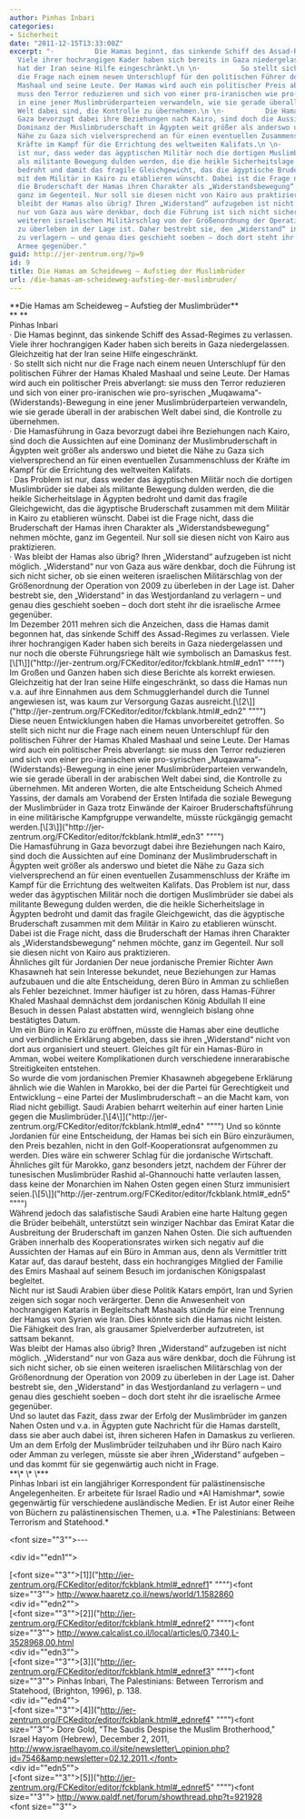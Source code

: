 ```yaml
---
author: Pinhas Inbari
categories:
- Sicherheit
date: "2011-12-15T13:33:00Z"
excerpt: "·          Die Hamas beginnt, das sinkende Schiff des Assad-Regimes zu verlassen.
  Viele ihrer hochrangigen Kader haben sich bereits in Gaza niedergelassen. Gleichzeitig
  hat der Iran seine Hilfe eingeschränkt.\n \n·          So stellt sich nicht nur
  die Frage nach einem neuen Unterschlupf für den politischen Führer der Hamas Khaled
  Mashaal und seine Leute. Der Hamas wird auch ein politischer Preis abverlangt: sie
  muss den Terror reduzieren und sich von einer pro-iranischen wie pro-syrischen „Muqawama“-(Widerstands)-Bewegung
  in eine jener Muslimbrüderparteien verwandeln, wie sie gerade überall in der arabischen
  Welt dabei sind, die Kontrolle zu übernehmen.\n \n·          Die Hamasführung in
  Gaza bevorzugt dabei ihre Beziehungen nach Kairo, sind doch die Aussichten auf eine
  Dominanz der Muslimbruderschaft in Ägypten weit größer als anderswo und bietet die
  Nähe zu Gaza sich vielversprechend an für einen eventuellen Zusammenschluss der
  Kräfte im Kampf für die Errichtung des weltweiten Kalifats.\n \n·          Das Problem
  ist nur, dass weder das ägyptischen Militär noch die dortigen Muslimbrüder sie dabei
  als militante Bewegung dulden werden, die die heikle Sicherheitslage in Ägypten
  bedroht und damit das fragile Gleichgewicht, das die ägyptische Bruderschaft zusammen
  mit dem Militär in Kairo zu etablieren wünscht. Dabei ist die Frage nicht, dass
  die Bruderschaft der Hamas ihren Charakter als „Widerstandsbewegung“ nehmen möchte,
  ganz im Gegenteil. Nur soll sie diesen nicht von Kairo aus praktizieren.\n \n·          Was
  bleibt der Hamas also übrig? Ihren „Widerstand“ aufzugeben ist nicht möglich. „Widerstand“
  nur von Gaza aus wäre denkbar, doch die Führung ist sich nicht sicher, ob sie einen
  weiteren israelischen Militärschlag von der Größenordnung der Operation von 2009
  zu überleben in der Lage ist. Daher bestrebt sie, den „Widerstand“ in das Westjordanland
  zu verlagern – und genau dies geschieht soeben – doch dort steht ihr die israelische
  Armee gegenüber."
guid: http://jer-zentrum.org/?p=9
id: 9
title: Die Hamas am Scheideweg – Aufstieg der Muslimbrüder
url: /die-hamas-am-scheideweg-aufstieg-der-muslimbruder/
---
```


<div align=""center"">**<font size=""3"">Die Hamas am Scheideweg – Aufstieg der Muslimbrüder</font>**</div><div align=""center"">**<font size=""3""> </font>**</div><div align=""center""><font size=""3"">Pinhas Inbari</font></div><div><font size=""3""> </font></div><div><font size=""3""><span>·<span> </span></span>Die Hamas beginnt, das sinkende Schiff des Assad-Regimes zu verlassen. Viele ihrer hochrangigen Kader haben sich bereits in Gaza niedergelassen. Gleichzeitig hat der Iran seine Hilfe eingeschränkt.</font></div><div><font size=""3""> </font></div><div><font size=""3""><span>·<span> </span></span>So stellt sich nicht nur die Frage nach einem neuen Unterschlupf für den politischen Führer der Hamas Khaled Mashaal und seine Leute. Der Hamas wird auch ein politischer Preis abverlangt: sie muss den Terror reduzieren und sich von einer pro-iranischen wie pro-syrischen „Muqawama“-(Widerstands)-Bewegung in eine jener Muslimbrüderparteien verwandeln, wie sie gerade überall in der arabischen Welt dabei sind, die Kontrolle zu übernehmen.</font></div><div><font size=""3""> </font></div><div><font size=""3""><span>·<span> </span></span>Die Hamasführung in Gaza bevorzugt dabei ihre Beziehungen nach Kairo, sind doch die Aussichten auf eine Dominanz der Muslimbruderschaft in Ägypten weit größer als anderswo und bietet die Nähe zu Gaza sich vielversprechend an für einen eventuellen Zusammenschluss der Kräfte im Kampf für die Errichtung des weltweiten Kalifats.</font></div><div><font size=""3""> </font></div><div><font size=""3""><span>·<span> </span></span>Das Problem ist nur, dass weder das ägyptischen Militär noch die dortigen Muslimbrüder sie dabei als militante Bewegung dulden werden, die die heikle Sicherheitslage in Ägypten bedroht und damit das fragile Gleichgewicht, das die ägyptische Bruderschaft zusammen mit dem Militär in Kairo zu etablieren wünscht. Dabei ist die Frage nicht, dass die Bruderschaft der Hamas ihren Charakter als „Widerstandsbewegung“ nehmen möchte, ganz im Gegenteil. Nur soll sie diesen nicht von Kairo aus praktizieren.</font></div><div><font size=""3""> </font></div><div><font size=""3""><span>·<span> </span></span>Was bleibt der Hamas also übrig? Ihren „Widerstand“ aufzugeben ist nicht möglich. „Widerstand“ nur von Gaza aus wäre denkbar, doch die Führung ist sich nicht sicher, ob sie einen weiteren israelischen Militärschlag von der Größenordnung der Operation von 2009 zu überleben in der Lage ist. Daher bestrebt sie, den „Widerstand“ in das Westjordanland zu verlagern – und genau dies geschieht soeben – doch dort steht ihr die israelische Armee gegenüber.</font></div><div><font size=""3""> </font></div><div><font size=""3"">Im Dezember 2011 mehren sich die Anzeichen, dass die Hamas damit begonnen hat, das sinkende Schiff des Assad-Regimes zu verlassen. Viele ihrer hochrangigen Kader haben sich bereits in Gaza niedergelassen und nur noch die oberste Führungsriege hält wie symbolisch an Damaskus fest.</font>[<span><span><span><span><font size=""3"">\[1\]</font></span></span></span></span>]("http://jer-zentrum.org/FCKeditor/editor/fckblank.html#_edn1" """")<font size=""3""> Im Großen und Ganzen haben sich diese Berichte als korrekt erwiesen. Gleichzeitig hat der Iran seine Hilfe eingeschränkt, so dass die Hamas nun v.a. auf ihre Einnahmen aus dem Schmugglerhandel durch die Tunnel angewiesen ist, was kaum zur Versorgung Gazas ausreicht.</font>[<span><span><span><font size=""3"">\[2\]</font></span></span></span>]("http://jer-zentrum.org/FCKeditor/editor/fckblank.html#_edn2" """")</div><div><font size=""3""> </font></div><div><font size=""3"">Diese neuen Entwicklungen haben die Hamas unvorbereitet getroffen. So stellt sich nicht nur die Frage nach einem neuen Unterschlupf für den politischen Führer der Hamas Khaled Mashaal und seine Leute. Der Hamas wird auch ein politischer Preis abverlangt: sie muss den Terror reduzieren und sich von einer pro-iranischen wie pro-syrischen „Muqawama“-(Widerstands)-Bewegung in eine jener Muslimbrüderparteien verwandeln, wie sie gerade überall in der arabischen Welt dabei sind, die Kontrolle zu übernehmen. Mit anderen Worten, die alte Entscheidung Scheich Ahmed Yassins, der damals am Vorabend der Ersten Intifada die soziale Bewegung der Muslimbrüder in Gaza trotz Einwände der Kairoer Bruderschaftsführung in eine militärische Kampfgruppe verwandelte, müsste rückgängig gemacht werden.</font>[<span><span><span><span><font size=""3"">\[3\]</font></span></span></span></span>]("http://jer-zentrum.org/FCKeditor/editor/fckblank.html#_edn3" """")</div><div><font size=""3""> </font></div><div><font size=""3"">Die Hamasführung in Gaza bevorzugt dabei ihre Beziehungen nach Kairo, sind doch die Aussichten auf eine Dominanz der Muslimbruderschaft in Ägypten weit größer als anderswo und bietet die Nähe zu Gaza sich vielversprechend an für einen eventuellen Zusammenschluss der Kräfte im Kampf für die Errichtung des weltweiten Kalifats. Das Problem ist nur, dass weder das ägyptischen Militär noch die dortigen Muslimbrüder sie dabei als militante Bewegung dulden werden, die die heikle Sicherheitslage in Ägypten bedroht und damit das fragile Gleichgewicht, das die ägyptische Bruderschaft zusammen mit dem Militär in Kairo zu etablieren wünscht. Dabei ist die Frage nicht, dass die Bruderschaft der Hamas ihren Charakter als „Widerstandsbewegung“ nehmen möchte, ganz im Gegenteil. Nur soll sie diesen nicht von Kairo aus praktizieren.</font></div><div><font size=""3""> </font></div><div><font size=""3"">Ähnliches gilt für Jordanien Der neue jordanische Premier Richter Awn Khasawneh hat sein Interesse bekundet, neue Beziehungen zur Hamas aufzubauen und die alte Entscheidung, deren Büro in Amman zu schließen als Fehler bezeichnet. Immer häufiger ist zu hören, dass Hamas-Führer Khaled Mashaal demnächst dem jordanischen König Abdullah II eine Besuch in dessen Palast abstatten wird, wenngleich bislang ohne bestätigtes Datum.</font></div><div><font size=""3""> </font></div><div><font size=""3"">Um ein Büro in Kairo zu eröffnen, müsste die Hamas aber eine deutliche und verbindliche Erklärung abgeben, dass sie ihren „Widerstand“ nicht von dort aus organisiert und steuert. Gleiches gilt für ein Hamas-Büro in Amman, wobei weitere Komplikationen durch verschiedene innerarabische Streitigkeiten entstehen. </font></div><div><font size=""3""> </font></div><div><font size=""3"">So wurde die vom jordanischen Premier Khasawneh abgegebene Erklärung ähnlich wie die Wahlen in Marokko, bei der die Partei für Gerechtigkeit und Entwicklung – eine Partei der Muslimbruderschaft – an die Macht kam, von Riad nicht gebilligt. Saudi Arabien beharrt weiterhin auf einer harten Linie gegen die Muslimbrüder.</font>[<span><span><span><span><font size=""3"">\[4\]</font></span></span></span></span>]("http://jer-zentrum.org/FCKeditor/editor/fckblank.html#_edn4" """")<font size=""3""> Und so könnte Jordanien für eine Entscheidung, der Hamas bei sich ein Büro einzuräumen, den Preis bezahlen, nicht in den Golf-Kooperationsrat aufgenommen zu werden. Dies wäre ein schwerer Schlag für die jordanische Wirtschaft. Ähnliches gilt für Marokko, ganz besonders jetzt, nachdem der Führer der tunesischen Muslimbrüder Rashid al-Ghannouchi hatte verlauten lassen, dass keine der Monarchien im Nahen Osten gegen einen Sturz immunisiert seien.</font>[<span><span><span><font size=""3"">\[5\]</font></span></span></span>]("http://jer-zentrum.org/FCKeditor/editor/fckblank.html#_edn5" """")</div><div><font size=""3""> </font></div><div><font size=""3"">Während jedoch das salafistische Saudi Arabien eine harte Haltung gegen die Brüder beibehält, unterstützt sein winziger Nachbar das Emirat Katar die Ausbreitung der Bruderschaft im ganzen Nahen Osten. Die sich auftuenden Gräben innerhalb des Kooperationsrates wirken sich negativ auf die Aussichten der Hamas auf ein Büro in Amman aus, denn als Vermittler tritt Katar auf, das darauf besteht, dass ein hochrangiges Mitglied der Familie des Emirs Mashaal auf seinem Besuch im jordanischen Königspalast begleitet.</font></div><div><font size=""3""> </font></div><div><font size=""3"">Nicht nur ist Saudi Arabien über diese Politik Katars empört, Iran und Syrien zeigen sich sogar noch verärgerter. Denn die Anwesenheit von hochrangigen Kataris in Begleitschaft Mashaals stünde für eine Trennung der Hamas von Syrien wie Iran. Dies könnte sich die Hamas nicht leisten. Die Fähigkeit des Iran, als grausamer Spielverderber aufzutreten, ist sattsam bekannt.</font></div><div><font size=""3""> </font></div><div><font size=""3"">Was bleibt der Hamas also übrig? Ihren „Widerstand“ aufzugeben ist nicht möglich. „Widerstand“ nur von Gaza aus wäre denkbar, doch die Führung ist sich nicht sicher, ob sie einen weiteren israelischen Militärschlag von der Größenordnung der Operation von 2009 zu überleben in der Lage ist. Daher bestrebt sie, den „Widerstand“ in das Westjordanland zu verlagern – und genau dies geschieht soeben – doch dort steht ihr die israelische Armee gegenüber.</font></div><div><font size=""3""> </font></div><div><font size=""3"">Und so lautet das Fazit, dass zwar der Erfolg der Muslimbrüder im ganzen Nahen Osten und v.a. in Ägypten gute Nachricht für die Hamas darstellt, dass sie aber auch dabei ist, ihren sicheren Hafen in Damaskus zu verlieren. Um an dem Erfolg der Muslimbrüder teilzuhaben und ihr Büro nach Kairo oder Amman zu verlegen, müsste sie aber ihren „Widerstand“ aufgeben – und das kommt für sie gegenwärtig auch nicht in Frage. </font></div><div><font size=""3""> </font></div><div align=""center"">**<font size=""3"">\*<span> \* \*</span></font>**</div><div><font size=""3""> </font></div><div><font size=""3""> </font></div><div><font size=""3"">Pinhas Inbari ist ein langjähriger Korrespondent für palästinensische Angelegenheiten. Er arbeitete für Israel Radio und *Al Hamishmar*, sowie gegenwärtig für verschiedene ausländische Medien. Er ist Autor einer Reihe von Büchern zu palästinensischen Themen, u.a. *The Palestinians: Between Terrorism and Statehood.*</font></div><div>  
  
<font size=""3"">---

</font><div id=""edn1""><div>[<span><span><span><span><font size=""3"">\[1\]</font></span></span></span></span>]("http://jer-zentrum.org/FCKeditor/editor/fckblank.html#_ednref1" """")<font size=""3""> http://www.haaretz.co.il/news/world/1.1582860</font></div></div><div id=""edn2""><div>[<span><span><span><span><font size=""3"">\[2\]</font></span></span></span></span>]("http://jer-zentrum.org/FCKeditor/editor/fckblank.html#_ednref2" """")<font size=""3""> http://www.calcalist.co.il/local/articles/0,7340,L-3528968,00.html</font></div></div><div id=""edn3""><div>[<span><span><span><span><font size=""3"">\[3\]</font></span></span></span></span>]("http://jer-zentrum.org/FCKeditor/editor/fckblank.html#_ednref3" """")<font size=""3""> Pinhas Inbari, The Palestinians: Between Terrorism and Statehood, (Brighton, 1996), p. 138.</font></div></div><div id=""edn4""><div>[<span><span><span><span><font size=""3"">\[4\]</font></span></span></span></span>]("http://jer-zentrum.org/FCKeditor/editor/fckblank.html#_ednref4" """")<font size=""3""> Dore Gold, "The Saudis Despise the Muslim Brotherhood," Israel Hayom (Hebrew), December 2, 2011, http://www.israelhayom.co.il/site/newsletter\_opinion.php?id=7546&amp;newsletter=02.12.2011.</font></div></div><div id=""edn5""><div>[<span><span><span><span><font size=""3"">\[5\]</font></span></span></span></span>]("http://jer-zentrum.org/FCKeditor/editor/fckblank.html#_ednref5" """")<font size=""3""> http://www.paldf.net/forum/showthread.php?t=921928</font></div><div><font size=""3""> </font></div></div></div>